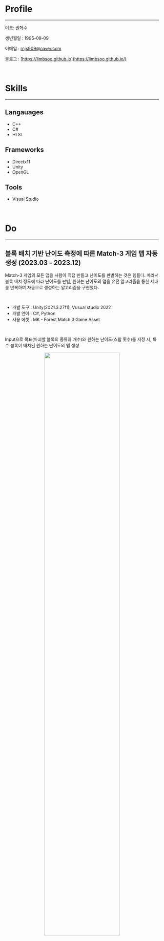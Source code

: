 
# Profile
___

이름: 권혁수

생년월일 : 1995-09-09

이메일 : rnjs909@naver.com

블로그 : [https://limbsoo.github.io](https://limbsoo.github.io/)

<br>

#  Skills
___
## Langauages
- C++ 
- C# 
- HLSL

## Frameworks
- Directx11
- Unity
- OpenGL

## Tools
- Visual Studio

<br>

#  Do
___

## 블록 배치 기반 난이도 측정에 따른 Match-3 게임 맵 자동 생성 (2023.03 - 2023.12)

Match-3 게임의 모든 맵을 사람이 직접 만들고 난이도를 판별하는 것은 힘들다. 따라서 블록 배치 정도에 따라 난이도를 판별, 원하는 난이도의 맵을 유전 알고리즘을 통한 세대를 반복하여 자동으로 생성하는 알고리즘을 구현했다.

<br>

- 개발 도구 : Unity(2021.3.27f1), Vusual studio 2022
- 개발 언어 : C#, Python
- 사용 에셋 : MK - Forest Match 3 Game Asset

<br>

Input으로 목표(파괴할 블록의 종류와 개수)와 원하는 난이도(스왑 횟수)를 지정 시, 특수 블록이 배치된 원하는 난이도의 맵 생성
<p align="center">
  <img src="https://github.com/limbsoo/limbsoo.github.io/assets/96706760/d80efd7c-68e0-4390-84e5-548316bd4712" align="center" width="70%">
</p>


<br>



### 기능
- 실제 플레이 불가능한 맵 발생 방지
- FI-2Pop 알고리즘을 통한 적합도의 분산 감소 및 최적해 탐색 세대 감소
- 목표 우선 제거 자동 플레이
- 오브젝트 풀을 통한 자동 플레이 시간 감소
- 회귀 분석을 통한 특수 블록 별 스왑 횟수 증가량 측정

<br>



## 효율적인 모션 블러 효과 구현 (2022.01 - 2023.02)

기존 accumulation 방식은 실제로 모션 블러가 발생하는 방식을 따라 구현한 모션 블러 생성 알고리즘이나, 높은 품질의 모션 블러를 구현할수록 필요 이미지의 개수가 급격히 증가하여 성능에 영향을 준다. 따라서 이를 효율적으로 구현하는 알고리즘을 고안하였다.

<br>

- 개발 도구 : DirectX 11, Vusual studio 2019
- 개발 언어 : C++, HLSL

<br>




### 발전 과정
1. accumulation 방식을 통한 모션 블러 효과 구현 (2022.01 - 2022.02)
2. 모션 벡터 공유를 통한 모션 블러 효과 구현 (2022.02 - 2022.03)
3. 다층 모션 벡터 활용 모션 블러 효과 구현 (2022.04 - 2022.08)
4. Stencil routing을 통한 다층 모션 벡터 활용 모션 블러 효과 구현 (2022.08 - 2023.01)

<br>


### 기능
- HLSL의 Discard()를 활용한 depth peeling layer image rendering
- stencil routing을 활용, stencil buffer를 통해 depth peeling layer image rendering
- Pack, Unpack을 통해 motion blur에 활용하는 rendering image 수 감소
- intersect 검사 알고리즘을 통해 현재 픽셀을 지나는 motion vector 탐색
- 픽셀 별 sampling 횟수에 따른 신뢰 정도를 측정, 이를 통한 디노이징


<br>

## DirectX 11 환경 렌더링 (2021.10 - 2021.12)

DXUT 라이브러리를 활용, DirectX11 framework와 rendering pipeline을 구현하고 Lighting, Shadow mapping, Environment Mapping 등 다양한 기법들을 구현하였다.


<br>

- 개발 도구 : DirectX 11, Vusual studio 2019
- 개발 언어 : C++, HLSL

<br>




## OpenGL 환경 렌더링 (2021.07 - 2021.10)

스캔라인 기법을 통해 Texture mapping, Shadow mapping, Environment Mapping 등 다양한 기법들을 수식 계산을 통해 구현하고, glut 라이브러리를 활용 렌더링 이미지를 구현하였다.


<br>

- 개발 도구 : OpenGL, Vusual studio 2019
- 개발 언어 : C++

<br>

